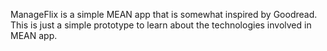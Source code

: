 ManageFlix is a simple MEAN app that is somewhat inspired by Goodread.
This is just a simple prototype to learn about the technologies involved in MEAN app.
